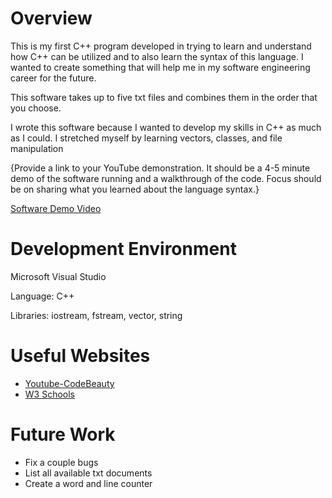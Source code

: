 # Overview

This is my first C++ program developed in trying to learn and understand how C++ can be utilized and to also learn the syntax of this language. I wanted to create something that will help me in my software engineering career for the future.

This software takes up to five txt files and combines them in the order that you choose.

I wrote this software because I wanted to develop my skills in C++ as much as I could. I stretched myself by learning vectors, classes, and file manipulation

{Provide a link to your YouTube demonstration. It should be a 4-5 minute demo of the software running and a walkthrough of the code. Focus should be on sharing what you learned about the language syntax.}

[Software Demo Video](https://youtu.be/nIPYBRt2e6k)

# Development Environment

Microsoft Visual Studio

Language: C++

Libraries: iostream, fstream, vector, string

# Useful Websites


- [Youtube-CodeBeauty](https://www.youtube.com/@CodeBeauty)
- [W3 Schools](https://www.w3schools.com/cpp/)

# Future Work


- Fix a couple bugs
- List all available txt documents
- Create a word and line counter
